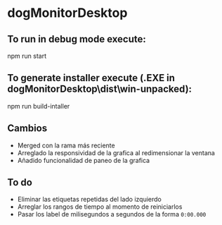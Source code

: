 # dogMonitorDesktop

## To run in debug mode execute:
 npm run start


## To generate installer execute (.EXE in dogMonitorDesktop\dist\win-unpacked):
npm run build-intaller

## Cambios
- Merged con la rama más reciente
- Arreglado la responsividad de la grafica al redimensionar la ventana
- Añadido funcionalidad de paneo de la grafica

## To do
- Eliminar las etiquetas repetidas del lado izquierdo
- Arreglar los rangos de tiempo al momento de reiniciarlos
- Pasar los label de milisegundos a segundos de la forma `0:00.000`

